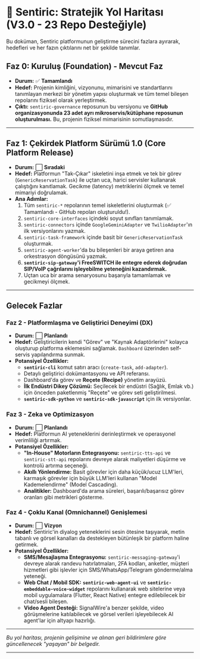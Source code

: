 # 🧭 Sentiric: Stratejik Yol Haritası (V3.0 - 23 Repo Desteğiyle)

Bu doküman, Sentiric platformunun geliştirme sürecini fazlara ayırarak, hedefleri ve her fazın çıktılarını net bir şekilde tanımlar.

## Faz 0: Kuruluş (Foundation) - Mevcut Faz

*   **Durum:** ✅ **Tamamlandı**
*   **Hedef:** Projenin kimliğini, vizyonunu, mimarisini ve standartlarını tanımlayan merkezi bir yönetim yapısı oluşturmak ve tüm temel bileşen repolarını fiziksel olarak yerleştirmek.
*   **Çıktı:** `sentiric-governance` reposunun bu versiyonu ve **GitHub organizasyonunda 23 adet ayrı mikroservis/kütüphane reposunun oluşturulması.** Bu, projenin fiziksel mimarisinin somutlaşmasıdır.

---

## Faz 1: Çekirdek Platform Sürümü 1.0 (Core Platform Release)

*   **Durum:** ⬜ **Sıradaki**
*   **Hedef:** Platformun "Tak-Çıkar" iskeletini inşa etmek ve tek bir görev (`GenericReservationTask`) ile uçtan uca, harici servisler kullanarak çalıştığını kanıtlamak. Gecikme (latency) metriklerini ölçmek ve temel mimariyi doğrulamak.
*   **Ana Adımlar:**
    1.  Tüm `sentiric-*` repolarının temel iskeletlerini oluşturmak (✅ Tamamlandı - GitHub repoları oluşturuldu!).
    2.  `sentiric-core-interfaces` içindeki soyut sınıfları tanımlamak.
    3.  `sentiric-connectors` içinde `GoogleGeminiAdapter` ve `TwilioAdapter`'ın ilk versiyonlarını yazmak.
    4.  `sentiric-task-framework` içinde basit bir `GenericReservationTask` oluşturmak.
    5.  `sentiric-agent-worker`'da bu bileşenleri bir araya getiren ana orkestrasyon döngüsünü yazmak.
    6.  **`sentiric-sip-gateway`'i FreeSWITCH ile entegre ederek doğrudan SIP/VoIP çağrılarını işleyebilme yeteneğini kazandırmak.**
    7.  Uçtan uca bir arama senaryosunu başarıyla tamamlamak ve gecikmeyi ölçmek.

---

## Gelecek Fazlar

### Faz 2 - Platformlaşma ve Geliştirici Deneyimi (DX)

*   **Durum:** ⬜ **Planlandı**
*   **Hedef:** Geliştiricilerin kendi "Görev" ve "Kaynak Adaptörlerini" kolayca oluşturup platforma eklemesini sağlamak. `Dashboard` üzerinden self-servis yapılandırma sunmak.
*   **Potansiyel Özellikler:**
    *   **`sentiric-cli`** komut satırı aracı (`create-task`, `add-adapter`).
    *   Detaylı geliştirici dokümantasyonu ve API referansı.
    *   Dashboard'da görev ve **Reçete (Recipe)** yönetim arayüzü.
    *   **İlk Endüstri Dikey Çözümü:** Seçilecek bir endüstri (Sağlık, Emlak vb.) için önceden paketlenmiş "Reçete" ve görev seti geliştirilmesi.
    *   **`sentiric-sdk-python`** ve **`sentiric-sdk-javascript`** için ilk versiyonlar.

### Faz 3 - Zeka ve Optimizasyon

*   **Durum:** ⬜ **Planlandı**
*   **Hedef:** Platformun AI yeteneklerini derinleştirmek ve operasyonel verimliliği artırmak.
*   **Potansiyel Özellikler:**
    *   **"In-House" Motorların Entegrasyonu:** `sentiric-tts-api` ve `sentiric-stt-api` repolarını devreye alarak maliyetleri düşürme ve kontrolü artırma seçeneği.
    *   **Akıllı Yönlendirme:** Basit görevler için daha küçük/ucuz LLM'leri, karmaşık görevler için büyük LLM'leri kullanan "Model Kademelendirme" (Model Cascading).
    *   **Analitikler:** Dashboard'da arama süreleri, başarılı/başarısız görev oranları gibi metrikleri gösterme.

### Faz 4 - Çoklu Kanal (Omnichannel) Genişlemesi

*   **Durum:** ⬜ **Vizyon**
*   **Hedef:** Sentiric'in diyalog yeteneklerini sesin ötesine taşıyarak, metin tabanlı ve görsel kanalları da destekleyen bütünleşik bir platform haline getirmek.
*   **Potansiyel Özellikler:**
    *   **SMS/Mesajlaşma Entegrasyonu:** `sentiric-messaging-gateway`'i devreye alarak randevu hatırlatmaları, 2FA kodları, anketler, müşteri hizmetleri gibi işlevler için SMS/WhatsApp/Telegram gönderme/alma yeteneği.
    *   **Web Chat / Mobil SDK:** **`sentiric-web-agent-ui`** ve **`sentiric-embeddable-voice-widget`** repolarını kullanarak web sitelerine veya mobil uygulamalara (Flutter, React Native) entegre edilebilecek bir chat/sesli bileşen.
    *   **Video Agent Desteği:** SignalWire'a benzer şekilde, video görüşmelerine katılabilecek ve görsel verileri işleyebilecek AI agent'lar için altyapı hazırlığı.
    
---
*Bu yol haritası, projenin gelişimine ve alınan geri bildirimlere göre güncellenecek "yaşayan" bir belgedir.*

---